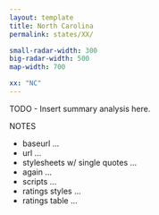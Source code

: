```yaml
---
layout: template
title: North Carolina
permalink: states/XX/

small-radar-width: 300
big-radar-width: 500
map-width: 700

xx: "NC"
---
```


TODO - Insert summary analysis here.

NOTES

- baseurl ...
- url ...
- stylesheets w/ single quotes ...
- again ...
- scripts ...
- ratings styles ...
- ratings table ...
